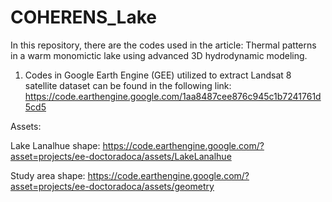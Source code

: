 # COHERENS_Lake
In this repository, there are the codes used in the article: Thermal patterns in a warm monomictic lake using advanced 3D hydrodynamic modeling.

1. Codes in Google Earth Engine (GEE) utilized to extract Landsat 8 satellite dataset can be found in the following link: https://code.earthengine.google.com/1aa8487cee876c945c1b7241761d5cd5

Assets: 

Lake Lanalhue shape: https://code.earthengine.google.com/?asset=projects/ee-doctoradoca/assets/LakeLanalhue

Study area shape: https://code.earthengine.google.com/?asset=projects/ee-doctoradoca/assets/geometry
